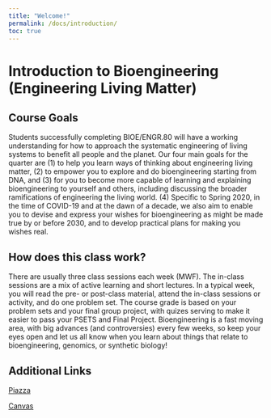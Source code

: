 ```yaml
---
title: "Welcome!"
permalink: /docs/introduction/
toc: true
---
```


# Introduction to Bioengineering (Engineering Living Matter)

## Course Goals

Students successfully completing BIOE/ENGR.80 will have a working understanding for how to approach the systematic engineering of living systems to benefit all people and the planet. Our four main goals for the quarter are (1) to help you learn ways of thinking about engineering living matter, (2) to empower you to explore and do bioengineering starting from DNA, and (3) for you to become more capable of learning and explaining bioengineering to yourself and others, including discussing the broader ramifications of engineering the living world. (4) Specific to Spring 2020, in the time of COVID-19 and at the dawn of a decade, we also aim to enable you to devise and express your wishes for bioengineering as might be made true by or before 2030, and to develop practical plans for making you wishes real.

## How does this class work?

There are usually three class sessions each week (MWF).  The in-class sessions are a mix of active learning and short lectures.  In a typical week, you will read the pre- or post-class material, attend the in-class sessions or activity, and do one problem set.  The course grade is based on your problem sets and your final group project, with quizes serving to make it easier to pass your PSETS and Final Project.  Bioengineering is a fast moving area, with big advances (and controversies) every few weeks, so keep your eyes open and let us all know when you learn about things that relate to bioengineering, genomics, or synthetic biology!

## Additional Links

[Piazza](https://piazza.com/class/k8kvf0kfg5q3vl)

[Canvas](https://canvas.stanford.edu/courses/115648)






